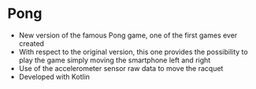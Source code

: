 # Pong
- New version of the famous Pong game, one of the first games ever created
- With respect to the original version, this one provides the possibility to play the game simply moving the smartphone left and right
- Use of the accelerometer sensor raw data to move the racquet
- Developed with Kotlin
